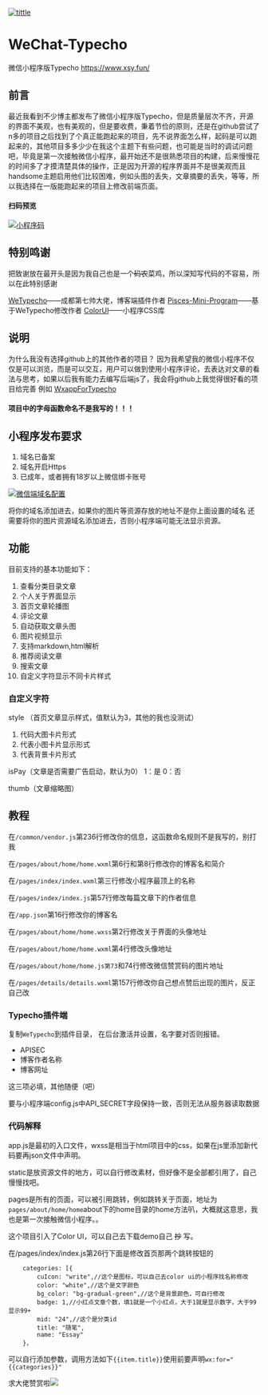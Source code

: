 [![tittle](https://cdn.xsiy.ltd/photo/cid178/tittle.png "tittle")](https://cdn.xsiy.ltd/photo/cid178/tittle.png "tittle")
# WeChat-Typecho
微信小程序版Typecho https://www.xsy.fun/

## 前言
最近我看到不少博主都发布了微信小程序版Typecho，但是质量层次不齐，开源的界面不美观，也有美观的，但是要收费，秉着节俭的原则，还是在github尝试了n多的项目之后找到了个真正能跑起来的项目，先不说界面怎么样，起码是可以跑起来的，其他项目多多少少在我这个主题下有些问题，也可能是当时的调试问题吧，毕竟是第一次接触微信小程序，最开始还不是很熟悉项目的构建，后来慢慢花的时间多了才摸清楚具体的操作，正是因为开源的程序界面并不是很美观而且handsome主题启用他们比较困难，例如头图的丢失，文章摘要的丢失，等等，所以我选择在一版能跑起来的项目上修改前端页面。
#### 扫码预览
[![小程序码](https://github.com/xsy2004/WeChat-Typecho/raw/master/cxm.jpg "小程序码")](https://github.com/xsy2004/WeChat-Typecho/raw/master/cxm.jpg "小程序码")

## 特别鸣谢
把致谢放在最开头是因为我自己也是一个~~码农~~菜鸡，所以深知写代码的不容易，所以在此特别感谢

[WeTypecho](https://github.com/MingliangLu/WeTypecho "WeTypecho")——成都第七帅大佬，博客端插件作者
[Pisces-Mini-Program](https://gitee.com/Byclemon/Pisces-Mini-Program "Pisces-Mini-Program")——基于WeTypecho修改作者
[ColorUI](https://github.com/weilanwl/ColorUI "ColorUI")——小程序CSS库

## 说明
为什么我没有选择github上的其他作者的项目？
因为我希望我的微信小程序不仅仅是可以浏览，而是可以交互，用户可以做到使用小程序评论，去表达对文章的看法与思考，如果以后我有能力去编写后端js了，我会将github上我觉得很好看的项目给完善
例如 [WxappForTypecho](https://github.com/loveempathy/WxappForTypecho "WxappForTypecho")

#### 项目中的字母函数命名不是我写的！！！

## 小程序发布要求
1. 域名已备案
2. 域名开启Https
3. 已成年，或者拥有18岁以上微信绑卡账号

[![微信端域名配置](https://cdn.xsiy.ltd/photo/cid178/1.png "微信端域名配置")](https://cdn.xsiy.ltd/photo/cid178/1.png "微信端域名配置")

将你的域名添加进去，如果你的图片等资源存放的地址不是你上面设置的域名
还需要将你的图片资源域名添加进去，否则小程序端可能无法显示资源。

## 功能
目前支持的基本功能如下：

1. 查看分类目录文章
2. 个人关于界面显示
3. 首页文章轮播图
4. 评论文章
5. 自动获取文章头图
6. 图片视频显示
7. 支持markdown,html解析
8. 推荐阅读文章
9. 搜索文章
10. 自定义字符显示不同卡片样式

### 自定义字符
style （首页文章显示样式，值默认为3，其他的我也没测试）

1. 代码大图卡片形式
2. 代表小图卡片显示形式
3. 代表背景卡片形式

isPay（文章是否需要广告启动，默认为0） 1：是 0：否

thumb（文章缩略图）


## 教程
在```/common/vendor.js```第236行修改你的信息，这函数命名规则不是我写的，别打我

在```/pages/about/home/home.wxml```第6行和第8行修改你的博客名和简介

在```/pages/index/index.wxml```第三行修改小程序最顶上的名称

在```/pages/index/index.js```第57行修改每篇文章下的作者信息

在```/app.json```第16行修改你的博客名

在```/pages/about/home/home.wxss```第2行修改关于界面的头像地址

在```/pages/about/home/home.wxml```第4行修改头像地址

在```/pages/about/home/home.js第73```和74行修改微信赞赏码的图片地址

在```/pages/details/details.wxml```第157行修改你自己想点赞后出现的图片，反正自己改

### Typecho插件端
复制`WeTypecho`到插件目录， 在后台激活并设置，名字要对否则报错。
- APISEC
- 博客作者名称
- 博客网址

这三项必填，其他随便（吧）

要与小程序端config.js中API_SECRET字段保持一致，否则无法从服务器读取数据

### 代码解释
app.js是最初的入口文件，wxss是相当于html项目中的css，如果在js里添加新代码要再json文件中声明。

static是放资源文件的地方，可以自行修改素材，但好像不是全部都引用了，自己慢慢找吧。

pages是所有的页面，可以被引用跳转，例如跳转关于页面，地址为```pages/about/home/home```about下的home目录的home方法叭，大概就这意思，我也是第一次接触微信小程序。。

这个项目引入了Color UI，可以自己去下载demo自己 ~~抄~~ 写。

在/pages/index/index.js第26行下面是修改首页那两个跳转按钮的

```
	categories: [{
		cuIcon: "write",//这个是图标，可以自己去color ui的小程序找名称修改
		color: "white",//这个是文字颜色
		bg_color: "bg-gradual-green",//这个是背景颜色，可自行修改
		badge: 1,//小红点文章个数，填1就是一个小红点，大于1就是显示数字，大于99显示99+
		mid: "24",//这个是分类id
		title: "随笔",
		name: "Essay"
	}，
```
可以自行添加参数，调用方法如下```{{item.title}}```使用前要声明```wx:for="{{categories}}"```

求大佬赞赏啦![](https://github.com/xsy2004/WeChat-Typecho/raw/master/zsm.jpg)
